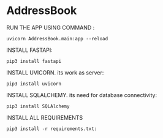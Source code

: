 # AddressBook

RUN THE APP USING COMMAND :

    uvicorn AddressBook.main:app --reload

INSTALL FASTAPI:

    pip3 install fastapi
    
INSTALL UVICORN. its work as server:

    pip3 install uvicorn
    
INSTALL SQLALCHEMY. its need for database connectivity:

    pip3 install SQLAlchemy
    
INSTALL ALL REQUIREMENTS

    pip3 install -r requirements.txt:
    
